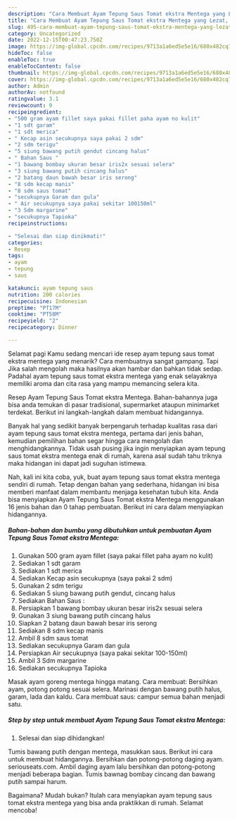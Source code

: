 ```yaml
---
description: "Cara Membuat Ayam Tepung Saus Tomat ekstra Mentega yang Lezat, Buat Buka Puasa}"
title: "Cara Membuat Ayam Tepung Saus Tomat ekstra Mentega yang Lezat, Buat Buka Puasa}"
slug: 495-cara-membuat-ayam-tepung-saus-tomat-ekstra-mentega-yang-lezat-buat-buka-puasa
category: Uncategorized
date: 2022-12-15T00:47:23.750Z
image: https://img-global.cpcdn.com/recipes/9713a1a6ed5e5e16/680x482cq70/ayam-tepung-saus-tomat-ekstra-mentega-foto-resep-utama.jpg
hideToc: false
enableToc: true
enableTocContent: false
thumbnail: https://img-global.cpcdn.com/recipes/9713a1a6ed5e5e16/680x482cq70/ayam-tepung-saus-tomat-ekstra-mentega-foto-resep-utama.jpg
cover: https://img-global.cpcdn.com/recipes/9713a1a6ed5e5e16/680x482cq70/ayam-tepung-saus-tomat-ekstra-mentega-foto-resep-utama.jpg
author: Admin
authorAv: notfound
ratingvalue: 3.1
reviewcount: 9
recipeingredient:
- "500 gram ayam fillet saya pakai fillet paha ayam no kulit"
- "1 sdt garam"
- "1 sdt merica"
- " Kecap asin secukupnya saya pakai 2 sdm"
- "2 sdm terigu"
- "5 siung bawang putih gendut cincang halus"
- " Bahan Saus "
- "1 bawang bombay ukuran besar iris2x sesuai selera"
- "3 siung bawang putih cincang halus"
- "2 batang daun bawah besar iris serong"
- "8 sdm kecap manis"
- "8 sdm saus tomat"
- "secukupnya Garam dan gula"
- " Air secukupnya saya pakai sekitar 100150ml"
- "3 Sdm margarine"
- "secukupnya Tapioka"
recipeinstructions:

- "Selesai dan siap dinikmati!"
categories:
- Resep
tags:
- ayam
- tepung
- saus

katakunci: ayam tepung saus 
nutrition: 200 calories
recipecuisine: Indonesian
preptime: "PT17M"
cooktime: "PT58M"
recipeyield: "2"
recipecategory: Dinner

---
```



Selamat pagi Kamu sedang mencari ide resep ayam tepung saus tomat ekstra mentega yang menarik? Cara membuatnya sangat gampang. Tapi Jika salah mengolah maka hasilnya akan hambar dan bahkan tidak sedap. Padahal ayam tepung saus tomat ekstra mentega yang enak selayaknya memiliki aroma dan cita rasa yang mampu memancing selera kita.


Resep Ayam Tepung Saus Tomat ekstra Mentega. Bahan-bahannya juga bisa anda temukan di pasar tradisional, supermarket ataupun minimarket terdekat. Berikut ini langkah-langkah dalam membuat hidangannya.

Banyak hal yang sedikit banyak berpengaruh terhadap kualitas rasa dari ayam tepung saus tomat ekstra mentega, pertama dari jenis bahan, kemudian pemilihan bahan segar hingga cara mengolah dan menghidangkannya. Tidak usah pusing jika ingin menyiapkan ayam tepung saus tomat ekstra mentega enak di rumah, karena asal sudah tahu triknya maka hidangan ini dapat jadi suguhan istimewa.


Nah, kali ini kita coba, yuk, buat ayam tepung saus tomat ekstra mentega sendiri di rumah. Tetap dengan bahan yang sederhana, hidangan ini bisa memberi manfaat dalam membantu menjaga kesehatan tubuh kita. Anda bisa menyiapkan Ayam Tepung Saus Tomat ekstra Mentega menggunakan 16 jenis bahan dan 0 tahap pembuatan. Berikut ini cara dalam menyiapkan hidangannya.

<!--inarticleads1-->

##### Bahan-bahan dan bumbu yang dibutuhkan untuk pembuatan Ayam Tepung Saus Tomat ekstra Mentega:

1. Gunakan 500 gram ayam fillet (saya pakai fillet paha ayam no kulit)
1. Sediakan 1 sdt garam
1. Sediakan 1 sdt merica
1. Sediakan  Kecap asin secukupnya (saya pakai 2 sdm)
1. Gunakan 2 sdm terigu
1. Sediakan 5 siung bawang putih gendut, cincang halus
1. Sediakan  Bahan Saus :
1. Persiapkan 1 bawang bombay ukuran besar iris2x sesuai selera
1. Gunakan 3 siung bawang putih cincang halus
1. Siapkan 2 batang daun bawah besar iris serong
1. Sediakan 8 sdm kecap manis
1. Ambil 8 sdm saus tomat
1. Sediakan secukupnya Garam dan gula
1. Persiapkan  Air secukupnya (saya pakai sekitar 100-150ml)
1. Ambil 3 Sdm margarine
1. Sediakan secukupnya Tapioka


Masak ayam goreng mentega hingga matang. Cara membuat: Bersihkan ayam, potong potong sesuai selera. Marinasi dengan bawang putih halus, garam, lada dan kaldu. Cara membuat saus: campur semua bahan menjadi satu. 

<!--inarticleads2-->

##### Step by step untuk membuat Ayam Tepung Saus Tomat ekstra Mentega:


1. Selesai dan siap dihidangkan!

Tumis bawang putih dengan mentega, masukkan saus. Berikut ini cara untuk membuat hidangannya. Bersihkan dan potong-potong daging ayam. seriouseats.com. Ambil daging ayam lalu bersihkan dan potong-potong menjadi beberapa bagian. Tumis bawnag bombay cincang dan bawang putih sampai harum. 

Bagaimana? Mudah bukan? Itulah cara menyiapkan ayam tepung saus tomat ekstra mentega yang bisa anda praktikkan di rumah. Selamat mencoba!
